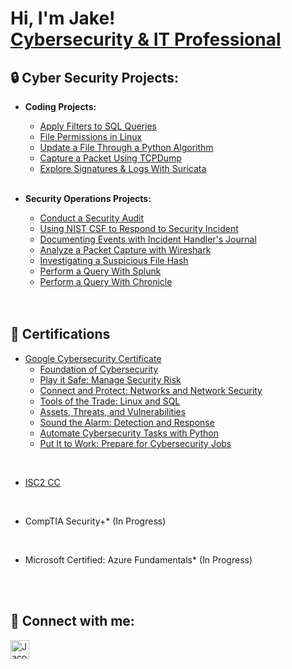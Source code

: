 
<h1>Hi, I'm Jake! <br/><a href="https://www.linkedin.com/in/jacob-k-4a8396177/">Cybersecurity & IT Professional</a>


 
<h2>🔒 Cyber Security Projects:</h2>

  - <b>Coding Projects:</b>
    - [Apply Filters to SQL Queries](https://github.com/JacobDKing/ApplyFiltersSQL)
    - [File Permissions in Linux](https://github.com/JacobDKing/FilePermissionsLinux)
    - [Update a File Through a Python Algorithm](https://github.com/JacobDKing/UpdatePythonFile)
    - [Capture a Packet Using TCPDump](https://github.com/JacobDKing/CapturePacketWithTcpdump)
    - [Explore Signatures & Logs With Suricata](https://github.com/JacobDKing/ExploreSignaturesAndLogsWithSuricata)

    
    <br />
  
  - <b>Security Operations Projects:</b>
    - [Conduct a Security Audit](https://github.com/JacobDKing/InternalAuditTest)
    - [Using NIST CSF to Respond to Security Incident](https://github.com/JacobDKing/NISTcsfIncidentResponse)
    - [Documenting Events with Incident Handler's Journal](https://github.com/JacobDKing/IncidentHandlersJournal)
    - [Analyze a Packet Capture with Wireshark](https://github.com/JacobDKing/AnalyzePacketWithWireshark)
    - [Investigating a Suspicious File Hash](https://github.com/JacobDKing/InvestigatingSuspiciousFileHash)
    - [Perform a Query With Splunk](https://github.com/JacobDKing/QueryWithSplunk)
    - [Perform a Query With Chronicle](https://github.com/JacobDKing/QueryWithChronicle)
    
    <br />
    <br />
    
<h2>📃 Certifications</h2>

- [Google Cybersecurity Certificate](https://www.coursera.org/account/accomplishments/specialization/certificate/TCVUUELKAAVX)
    - [Foundation of Cybersecurity](https://coursera-certificate-images.s3.amazonaws.com/NBFRTYXU9XV5)
    - [Play it Safe: Manage Security Risk](https://coursera-certificate-images.s3.amazonaws.com/3W2VG74BFE76)
    - [Connect and Protect: Networks and Network Security](https://www.coursera.org/account/accomplishments/certificate/37SZ62Y5NARC)
    - [Tools of the Trade: Linux and SQL](https://www.coursera.org/account/accomplishments/certificate/UHMG3Y646NED)
    - [Assets, Threats, and Vulnerabilities](https://www.coursera.org/account/accomplishments/certificate/PP83XB5X55MW)
    - [Sound the Alarm: Detection and Response](https://www.coursera.org/account/accomplishments/certificate/Z4M5N2WFPD5J)
    - [Automate Cybersecurity Tasks with Python](https://www.coursera.org/account/accomplishments/certificate/M8DLLKM234DS)
    - [Put It to Work: Prepare for Cybersecurity Jobs](https://www.coursera.org/account/accomplishments/certificate/ZJP4PFCNBS93)

<br />

- [ISC2 CC](https://cpe.isc2.org/digitalcert)

<br />

- CompTIA Security+* (In Progress)

<br />

- Microsoft Certified: Azure Fundamentals* (In Progress) 
  
  <br />
  <br />
  
<h2> 🤳 Connect with me:</h2>

[<img align="" alt="JacobKing | LinkedIn" width="30px" src="https://cdn.jsdelivr.net/npm/simple-icons@v3/icons/linkedin.svg" />][linkedin]

[linkedin]: https://www.linkedin.com/in/jacob-k-4a8396177/

<!--
**JacobDKing/JacobDKing** is a ✨ _special_ ✨ repository because its `README.md` (this file) appears on your GitHub profile.

Here are some ideas to get you started:

- 🔭 I’m currently working on ...
- 🌱 I’m currently learning ...
- 👯 I’m looking to collaborate on ...
- 🤔 I’m looking for help with ...
- 💬 Ask me about ...
- 📫 How to reach me: ...
- 😄 Pronouns: ...
- ⚡ Fun fact: ...
-->
